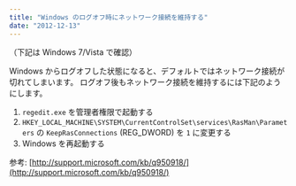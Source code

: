 ```yaml
---
title: "Windows のログオフ時にネットワーク接続を維持する"
date: "2012-12-13"
---
```


（下記は Windows 7/Vista で確認）

Windows からログオフした状態になると、デフォルトではネットワーク接続が切れてしまいます。
ログオフ後もネットワーク接続を維持するには下記のようにします。

1. `regedit.exe` を管理者権限で起動する
2. `HKEY_LOCAL_MACHINE\SYSTEM\CurrentControlSet\services\RasMan\Parameters`
の `KeepRasConnections` (REG_DWORD) を `1` に変更する
3. Windows を再起動する

参考: [http://support.microsoft.com/kb/q950918/](http://support.microsoft.com/kb/q950918/)

